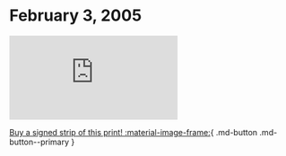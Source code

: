 # February 3, 2005

![](https://www.achewood.com/comic.php?date=02032005)

[Buy a signed strip of this print! :material-image-frame:](https://achewood-holiday-pop-up.myshopify.com/products/strip#02032005){ .md-button .md-button--primary }
